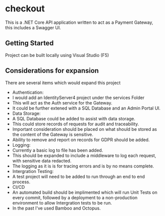 # checkout
This is a .NET Core API application written to act as a Payment Gateway, this includes a Swagger UI.

## Getting Started
Project can be built locally using Visual Studio (F5)

## Considerations for expansion
There are several items which would expand this project

- Authentication:
 - I would add an IdentityServer4 project under the services Folder
 - This will act as the Auth service for the Gateway.
 - It could be further extened with a SQL Database and an Admin Portal UI.
- Data Storage:
 - A SQL Database could be added to assist with data storage.
 - This could store records of requests for audit and traceability.
 - Important consideration should be placed on what should be stored as the content of the Gateway is sensitive. 
 - Ability to remove and report on records for GDPR should be added.
- Logging:
 - Currently a basic log to file has been added.
 - This should be expanded to include a middleware to log each request, with sensitive data redacted.
 - The logging as it is is for tracing errors and is by no means complete.
- Intergration Testing:
 - A test project will need to be added to run through an end to end process.
- CI/CD
 - An automated build should be implimented which will run Unit Tests on every commit, followed by a deployment to a non-production environment to allow Intergration tests to be run.
 - In the past I've used Bamboo and Octopus.



